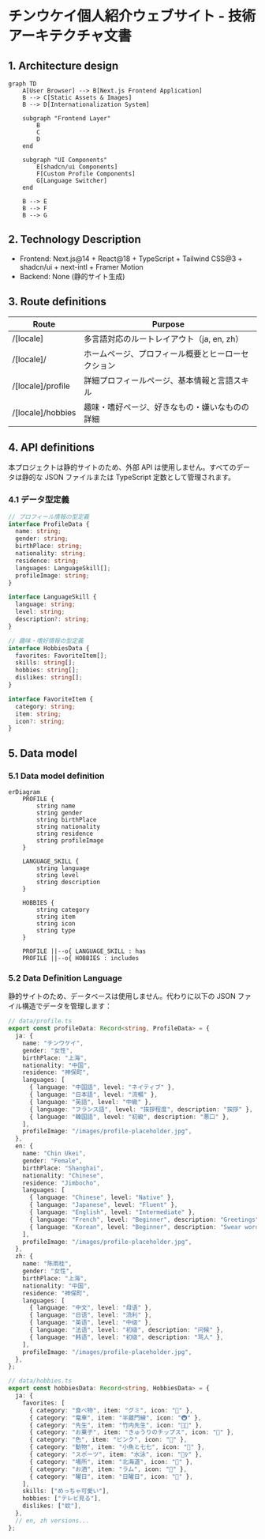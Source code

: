 # チンウケイ個人紹介ウェブサイト - 技術アーキテクチャ文書

## 1. Architecture design

```mermaid
graph TD
    A[User Browser] --> B[Next.js Frontend Application]
    B --> C[Static Assets & Images]
    B --> D[Internationalization System]

    subgraph "Frontend Layer"
        B
        C
        D
    end

    subgraph "UI Components"
        E[shadcn/ui Components]
        F[Custom Profile Components]
        G[Language Switcher]
    end

    B --> E
    B --> F
    B --> G
```

## 2. Technology Description

- Frontend: Next.js@14 + React@18 + TypeScript + Tailwind CSS@3 + shadcn/ui + next-intl + Framer Motion
- Backend: None (静的サイト生成)

## 3. Route definitions

| Route             | Purpose                                            |
| ----------------- | -------------------------------------------------- |
| /[locale]         | 多言語対応のルートレイアウト（ja, en, zh）         |
| /[locale]/        | ホームページ、プロフィール概要とヒーローセクション |
| /[locale]/profile | 詳細プロフィールページ、基本情報と言語スキル       |
| /[locale]/hobbies | 趣味・嗜好ページ、好きなもの・嫌いなものの詳細     |

## 4. API definitions

本プロジェクトは静的サイトのため、外部 API は使用しません。すべてのデータは静的な JSON ファイルまたは TypeScript 定数として管理されます。

### 4.1 データ型定義

```typescript
// プロフィール情報の型定義
interface ProfileData {
  name: string;
  gender: string;
  birthPlace: string;
  nationality: string;
  residence: string;
  languages: LanguageSkill[];
  profileImage: string;
}

interface LanguageSkill {
  language: string;
  level: string;
  description?: string;
}

// 趣味・嗜好情報の型定義
interface HobbiesData {
  favorites: FavoriteItem[];
  skills: string[];
  hobbies: string[];
  dislikes: string[];
}

interface FavoriteItem {
  category: string;
  item: string;
  icon?: string;
}
```

## 5. Data model

### 5.1 Data model definition

```mermaid
erDiagram
    PROFILE {
        string name
        string gender
        string birthPlace
        string nationality
        string residence
        string profileImage
    }

    LANGUAGE_SKILL {
        string language
        string level
        string description
    }

    HOBBIES {
        string category
        string item
        string icon
        string type
    }

    PROFILE ||--o{ LANGUAGE_SKILL : has
    PROFILE ||--o{ HOBBIES : includes
```

### 5.2 Data Definition Language

静的サイトのため、データベースは使用しません。代わりに以下の JSON ファイル構造でデータを管理します：

```typescript
// data/profile.ts
export const profileData: Record<string, ProfileData> = {
  ja: {
    name: "チンウケイ",
    gender: "女性",
    birthPlace: "上海",
    nationality: "中国",
    residence: "神保町",
    languages: [
      { language: "中国語", level: "ネイティブ" },
      { language: "日本語", level: "流暢" },
      { language: "英語", level: "中級" },
      { language: "フランス語", level: "挨拶程度", description: "挨拶" },
      { language: "韓国語", level: "初級", description: "悪口" },
    ],
    profileImage: "/images/profile-placeholder.jpg",
  },
  en: {
    name: "Chin Ukei",
    gender: "Female",
    birthPlace: "Shanghai",
    nationality: "Chinese",
    residence: "Jimbocho",
    languages: [
      { language: "Chinese", level: "Native" },
      { language: "Japanese", level: "Fluent" },
      { language: "English", level: "Intermediate" },
      { language: "French", level: "Beginner", description: "Greetings" },
      { language: "Korean", level: "Beginner", description: "Swear words" },
    ],
    profileImage: "/images/profile-placeholder.jpg",
  },
  zh: {
    name: "陈雨桂",
    gender: "女性",
    birthPlace: "上海",
    nationality: "中国",
    residence: "神保町",
    languages: [
      { language: "中文", level: "母语" },
      { language: "日语", level: "流利" },
      { language: "英语", level: "中级" },
      { language: "法语", level: "初级", description: "问候" },
      { language: "韩语", level: "初级", description: "骂人" },
    ],
    profileImage: "/images/profile-placeholder.jpg",
  },
};

// data/hobbies.ts
export const hobbiesData: Record<string, HobbiesData> = {
  ja: {
    favorites: [
      { category: "食べ物", item: "グミ", icon: "🍬" },
      { category: "電車", item: "半蔵門線", icon: "🚇" },
      { category: "先生", item: "竹内先生", icon: "👨‍🏫" },
      { category: "お菓子", item: "きゅうりのチップス", icon: "🥒" },
      { category: "色", item: "ピンク", icon: "🩷" },
      { category: "動物", item: "小魚と七七", icon: "🐠" },
      { category: "スポーツ", item: "水泳", icon: "🏊‍♀️" },
      { category: "場所", item: "北海道", icon: "🗾" },
      { category: "お酒", item: "ラム", icon: "🥃" },
      { category: "曜日", item: "日曜日", icon: "📅" },
    ],
    skills: ["めっちゃ可愛い"],
    hobbies: ["テレビ見る"],
    dislikes: ["蚊"],
  },
  // en, zh versions...
};
```
